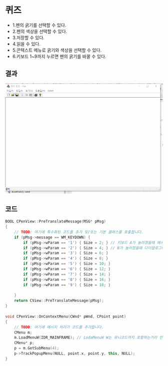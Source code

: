 # 퀴즈
* 1.펜의 굵기를 선택할 수 있다.
* 2.펜의 색상을 선택할 수 있다.
* 3.저장할 수 있다.
* 4.읽을 수 있다.
* 5.콘텍스트 메뉴로 굵기와 색상을 선택할 수 있다.
* 6.키보드 1~9까지 누르면 펜의 굵기를 바꿀 수 있다.

## 결과
![1](img/quiz1/QuizResult.gif)

## 코드
```cpp
BOOL CPenView::PreTranslateMessage(MSG* pMsg)
{
	// TODO: 여기에 특수화된 코드를 추가 및/또는 기본 클래스를 호출합니다.
	if (pMsg->message == WM_KEYDOWN) {
		if (pMsg->wParam == '1') { Size = 2; } // 키보드 A가 눌러졌을때 메시지 박스 호출
		if (pMsg->wParam == '2') { Size = 4; } // B가 눌러졌을때 다이얼로그에 사각형 그림
		if (pMsg->wParam == '3') { Size = 6; }
		if (pMsg->wParam == '4') { Size = 8; }
		if (pMsg->wParam == '5') { Size = 10; }
		if (pMsg->wParam == '6') { Size = 12; }
		if (pMsg->wParam == '7') { Size = 14; }
		if (pMsg->wParam == '8') { Size = 16; }
		if (pMsg->wParam == '9') { Size = 18; }

	}
	return CView::PreTranslateMessage(pMsg);
}

void CPenView::OnContextMenu(CWnd* pWnd, CPoint point)
{
	// TODO: 여기에 메시지 처리기 코드를 추가합니다.
	CMenu m;
	m.LoadMenuW(IDR_MAINFRAME); // LodaMenuW W는 유니코드까지 포함하는거라 안쓰면 안해도됨
	CMenu* p;
	p = m.GetSubMenu(4);
	p->TrackPopupMenu(NULL, point.x, point.y, this, NULL);
}
```

